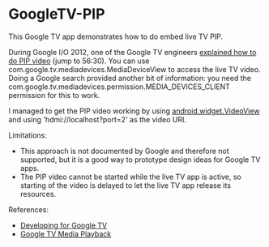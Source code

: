 GoogleTV-PIP
============

<p>This Google TV app demonstrates how to do embed live TV PIP. </p>

<p>During Google I/O 2012, one of the Google TV engineers <a href="http://youtu.be/bNbKpUqkOso?t=56m30s">explained how to do PIP video</a> (jump to 56:30). 
You can use com.google.tv.mediadevices.MediaDeviceView to access the live TV video. 
Doing a Google search provided another bit of information: you need the com.google.tv.mediadevices.permission.MEDIA_DEVICES_CLIENT permission for this to work.</p>

<p>I managed to get the PIP video working by using <a href="http://developer.android.com/reference/android/widget/VideoView.html">android.widget.VideoView</a> and using 'hdmi://localhost?port=2' as the video URI.</p>

<p>Limitations:
<ul>
<li>This approach is not documented by Google and therefore not supported, but it is a good way to prototype design ideas for Google TV apps.</li>
<li>The PIP video cannot be started while the live TV app is active, so starting of the video is delayed to let the live TV app release its resources.</li>
</ul>
</p>

<p>References:
<ul>
<li><a href="https://developers.google.com/tv/">Developing for Google TV</a></li>
<li><a href="https://developers.google.com/tv/android/docs/gtv_media">Google TV Media Playback</a></li>
</ul>
</p>